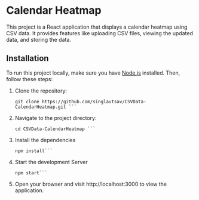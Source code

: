 # Calendar Heatmap

This project is a React application that displays a calendar heatmap using CSV data. It provides features like uploading CSV files, viewing the updated data, and storing the data.

## Installation

To run this project locally, make sure you have [Node.js](https://nodejs.org/) installed. Then, follow these steps:

1. Clone the repository:
    ```shell
    git clone https://github.com/singlautsav/CSVData-CalendarHeatmap.git ```
 
2. Navigate to the project directory:
    ```shell
    cd CSVData-CalendarHeatmap ```
    
4. Install the dependencies
    ```shell
    npm install```
   
5. Start the development Server
    ```shell
    npm start```

6. Open your browser and visit http://localhost:3000 to view the application.

